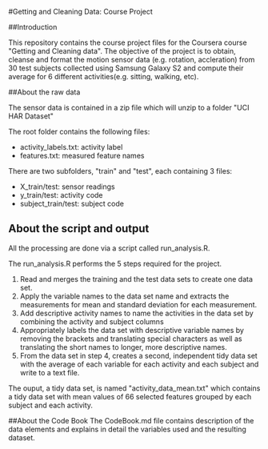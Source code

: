 #Getting and Cleaning Data: Course Project

##Introduction

This repository contains the course project files for the Coursera course "Getting and Cleaning data". The objective of the project is to obtain, cleanse and format the motion sensor data (e.g. rotation, accleration) from 30 test subjects collected using Samsung Galaxy S2 and compute their average for 6 different activities(e.g. sitting, walking, etc).


##About the raw data

The sensor data is contained in a zip file which will unzip to a folder "UCI HAR Dataset"

The root folder contains the following files:

* activity_labels.txt: activity label 
* features.txt: measured feature names 

There are two subfolders, "train" and "test", each containing 3 files: 
* X_train/test: sensor readings
* y_train/test: activity code
* subject_train/test: subject code

About the script and output
---------------------------
All the processing are done via a script called run_analysis.R. 

The run_analysis.R performs the 5 steps required for the project.

1. Read and merges the training and the test data sets to create one data set.
2. Apply the variable names to the data set name and extracts the measurements for mean and standard deviation for each measurement. 
3. Add descriptive activity names to name the activities in the data set by combining the activity and subject columns
4. Appropriately labels the data set with descriptive variable names by removing the brackets and translating special characters as well as translating the short names to longer, more descriptive names.
5. From the data set in step 4, creates a second, independent tidy data set with the average of each variable for each activity and each subject and write to a text file.

The ouput, a tidy data set, is named "activity_data_mean.txt" which contains a tidy data set with mean values of 66 selected features grouped by each subject and each activity.

##About the Code Book
The CodeBook.md file contains description of the data elements and explains in detail the variables used and the resulting dataset.
